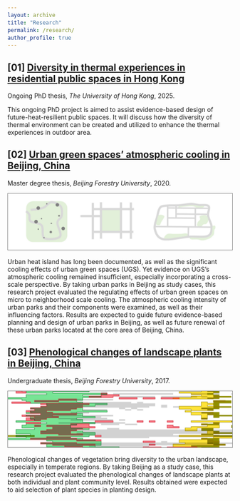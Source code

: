 ```yaml
---
layout: archive
title: "Research"
permalink: /research/
author_profile: true
---
```


<b>[01]</b>  [Diversity in thermal experiences in residential public spaces in Hong Kong](/research/2025-dOTC)
----

Ongoing PhD thesis, <i>The University of Hong Kong</i>, 2025.

This ongoing PhD project is aimed to assist evidence-based design of future-heat-resilient public spaces. It will discuss how the diversity of thermal environment can be created and utilized to enhance the thermal experiences in outdoor area.

<b>[02]</b>  [Urban green spaces’ atmospheric cooling in Beijing, China](/research/2020-UGScooling)
----

Master degree thesis, <i>Beijing Forestry University</i>, 2020.

<img src="/images/2020UGS.jpg" alt="icon" style="width: 700px; height: auto; border: 1px solid grey;"/>

Urban heat island has long been documented, as well as the significant cooling effects of urban green spaces (UGS). Yet evidence on UGS’s atmospheric cooling remained insufficient, especially incorporating a cross-scale perspective. By taking urban parks in Beijing as study cases, this research project evaluated the regulating effects of urban green spaces on micro to neighborhood scale cooling. The atmospheric cooling intensity of urban parks and their components were examined, as well as their influencing factors. Results are expected to guide future evidence-based planning and design of urban parks in Beijing, as well as future renewal of these urban parks located at the core area of Beijing, China.

<b>[03]</b>  [Phenological changes of landscape plants in Beijing, China](/research/2017-Phenology)
----

Undergraduate thesis, <i>Beijing Forestry University</i>, 2017.

<img src="/images/PhenoMap.jpg" alt="icon" style="width: 700px; height: auto; border: 1px solid grey;"/>

Phenological changes of vegetation bring diversity to the urban landscape, especially in temperate regions. By taking Beijing as a study case, this research project evaluated the phenological changes of landscape plants at both individual and plant community level. Results obtained were expected to aid selection of plant species in planting design.
